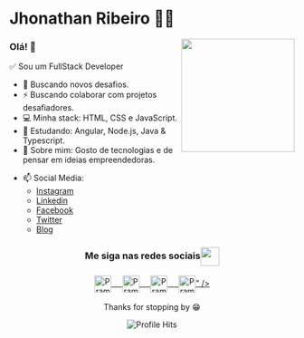 # Jhonathan Ribeiro :man_technologist:
<img align="right" height="200" src="https://github.com/rajput2107/rajput2107/blob/master/Assets/Developer.gif"/>

### Olá! 👋
✅ Sou um FullStack Developer 
- 🚀 Buscando novos desafios.   
- ⚡  Buscando colaborar com projetos desafiadores.   
- 💻 Minha stack: HTML, CSS e JavaScript.   
- 📘 Estudando: Angular, Node.js, Java & Typescript.    
- 💬 Sobre mim: Gosto de tecnologias e de pensar em ideias empreendedoras.
* 📫 Social Media: 
    * [Instagram](https://www.instagram.com/jhonathan.rb/)
    * [Linkedin](https://www.linkedin.com/in/jhonathan-ribeiro/)
    * [Facebook](https://www.facebook.com/Jhonathanjbr)
    * [Twitter](https://twitter.com/Jhonathanjbr)
    * [Blog](https://jhonathanribeiro.netlify.app)

<div align="center">
  <h3 align="center">Me siga nas redes sociais<img align="center" src="https://github.com/rajput2107/rajput2107/blob/master/Assets/Handshake.gif" height="33px" /></h3> 
</div>
<p align="center">
 <a href="https://www.linkedin.com/in/jhonathan-ribeiro/" target="blank">
  <img align="center" alt="Pramod's LinkedIn" width="30px" src="https://www.vectorlogo.zone/logos/linkedin/linkedin-icon.svg" /> &nbsp; &nbsp;
 </a>
 <a href="https://www.instagram.com/jhonathan.rb/ target="blank">
  <img align="center" alt="Pramod's Instagram" width="30px" src="https://www.vectorlogo.zone/logos/instagram/instagram-icon.svg" /> &nbsp; &nbsp;
 </a>
 <a href="https://twitter.com/Jhonathanjbr" target="blank">
  <img align="center" alt="Pramod's Twitter" width="30px" src="https://www.vectorlogo.zone/logos/twitter/twitter-official.svg" /> &nbsp; &nbsp;
 </a>
<a href="https://jhonathanribeiro.netlify.app/" target="blank">
  <img align="center" alt="Pramod's Blog" width="30px" src="<img src="https://img.icons8.com/nolan/64/blogger.png"/>" />
 </a> 
  <br/>
  <br/>
  Thanks for stopping by 😁<br/>
</p>
<p align="center"><img alt="Profile Hits" src="https://hits.seeyoufarm.com/api/count/incr/badge.svg?url=https%3A%2F%2Fgithub.com%2Frajput2107%2F" /></p>
